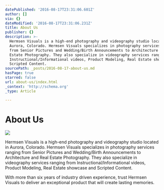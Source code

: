 ```yaml
---
datePublished: '2016-08-17T23:31:06.601Z'
author: []
via: {}
dateModified: '2016-08-17T23:31:06.231Z'
title: About Us
publisher: {}
description: >-
  Hermsen Visuals is a high-end photography and videography studio located in
  Aurora, Colorado. Hermsen Visuals specializes in photography services ranging
  from Senior Pictures and Wedding/Birth Announcements to Architecture and Real
  Estate Photography. They also specialize in videography services ranging from
  Instructional/Informational videos, Product Modeling, Real Estate showcase and
  Scripted Content.
sourcePath: _posts/2016-08-17-about-us.md
hasPage: true
starred: false
url: about-us/index.html
_context: 'http://schema.org'
_type: Article

---
```

# About Us
![](https://the-grid-user-content.s3-us-west-2.amazonaws.com/1bb3013a-1fc3-4ed1-8eff-a4ab8f490d36.jpg)

Hermsen Visuals is a high-end photography and videography studio located in Aurora, Colorado. Hermsen Visuals specializes in photography services ranging from Senior Pictures and Wedding/Birth Announcements to Architecture and Real Estate Photography. They also specialize in videography services ranging from Instructional/Informational videos, Product Modeling, Real Estate showcase and Scripted Content.

With more than six years of industry driven experience, trust Hermsen Visuals to deliver an exceptional product that will create lasting memories.